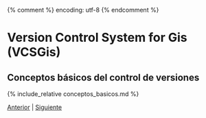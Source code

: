 {% comment %} encoding: utf-8 {% endcomment %}

# Version Control System for Gis (VCSGis)

## Conceptos básicos del control de versiones

{% include_relative conceptos_basicos.md %}
 
[Anterior](instalacion_t.md) | [Siguiente](../repositorio/index.md)